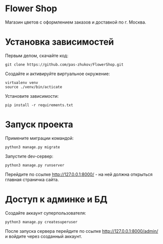 # Flower Shop

Магазин цветов с оформлением заказов и доставкой по г. Москва.

# Установка зависимостей

Первым делом, скачайте код:
```shell
git clone https://github.com/pas-zhukov/FlowerShop.git
```

Создайте и активируйте виртуальное окружение:
```shell
virtualenv venv
source ./venv/bin/acticate
```

Установите зависимости:
```shell
pip install -r requirements.txt
```

# Запуск проекта

Примените миграции командой:
```shell
python3 manage.py migrate
```

Запустите dev-сервер:
```shell
python3 manage.py runserver
```

Перейдите по ссылке http://127.0.0.1:8000/ - на ней должна открыться главная страничка сайта.

# Доступ к админке и БД

Создайте аккаунт суперпользователя:
```shell
python3 manage.py createsuperuser
```

После запуска сервера перейдите по ссылке http://127.0.0.1:8000/admin/ и войдите через созданный аккаунт.